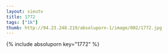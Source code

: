 ```yaml
--- 
layout: sieutv
title: 1772
tags: ["1k"]
thumb: http://94.23.248.219/absoluporn-1/image/002/1772.jpg
---
```

{% include absoluporn key="1772" %} 
